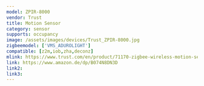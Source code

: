 ```yaml
---
model: ZPIR-8000
vendor: Trust
title: Motion Sensor
category: sensor
supports: occupancy
image: /assets/images/devices/Trust_ZPIR-8000.jpg
zigbeemodel: ['VMS_ADUROLIGHT']
compatible: [z2m,iob,zha,deconz]
mlink: https://www.trust.com/en/product/71170-zigbee-wireless-motion-sensor-zpir-8000
link: https://www.amazon.de/dp/B074N8DN3D
link2: 
link3: 
---
```


